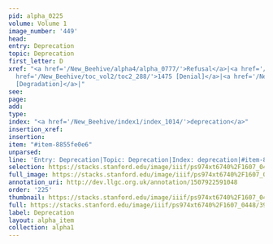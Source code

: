 ```yaml
---
pid: alpha_0225
volume: Volume 1
image_number: '449'
head: 
entry: Deprecation
topic: Deprecation
first_letter: D
xref: "<a href='/New_Beehive/alpha4/alpha_0777/'>Refusal</a>|<a href='/New_Beehive/alpha4/alpha_0841/'>Selfdenial</a>|<a
  href='/New_Beehive/toc_vol2/toc2_288/'>1475 [Denial]</a>|<a href='/New_Beehive/toc_vol2/toc2_348/'>1816
  [Degradation]</a>|"
see: 
page: 
add: 
type: 
index: "<a href='/New_Beehive/index1/index_1014/'>deprecation</a>"
insertion_xref: 
insertion: 
item: "#item-8855fe0e6"
unparsed: 
line: 'Entry: Deprecation|Topic: Deprecation|Index: deprecation|#item-8855fe0e6'
selection: https://stacks.stanford.edu/image/iiif/ps974xt6740%2F1607_0448/391,1510,3034,299/full/0/default.jpg
full_image: https://stacks.stanford.edu/image/iiif/ps974xt6740%2F1607_0448/full/full/0/default.jpg
annotation_uri: http://dev.llgc.org.uk/annotation/1507922591048
order: '225'
thumbnail: https://stacks.stanford.edu/image/iiif/ps974xt6740%2F1607_0448/391,1510,600,180/250,/0/default.jpg
full: https://stacks.stanford.edu/image/iiif/ps974xt6740%2F1607_0448/391,1510,3034,299/full/0/default.jpg
label: Deprecation
layout: alpha_item
collection: alpha1
---
```

